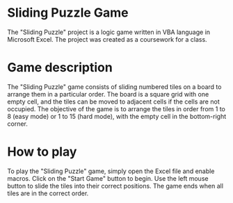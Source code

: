 # Sliding Puzzle Game

The "Sliding Puzzle" project is a logic game written in VBA language in Microsoft Excel. The project was created as a coursework for a class.

# Game description

The "Sliding Puzzle" game consists of sliding numbered tiles on a board to arrange them in a particular order. The board is a square grid with one empty cell, and the tiles can be moved to adjacent cells if the cells are not occupied. The objective of the game is to arrange the tiles in order from 1 to 8 (easy mode) or 1 to 15 (hard mode), with the empty cell in the bottom-right corner.

# How to play

To play the "Sliding Puzzle" game, simply open the Excel file and enable macros. Click on the "Start Game" button to begin. Use the left mouse button to slide the tiles into their correct positions. The game ends when all tiles are in the correct order.
